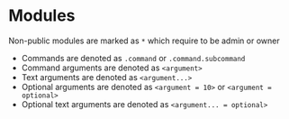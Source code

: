 # Modules

Non-public modules are marked as `*` which require to be admin or owner

- Commands are denoted as `.command` or `.command.subcommand`
- Command arguments are denoted as `<argument>`
- Text arguments are denoted as `<argument...>`
- Optional arguments are denoted as `<argument = 10>` or `<argument = optional>`
- Optional text arguments are denoted as `<argument... = optional>`
